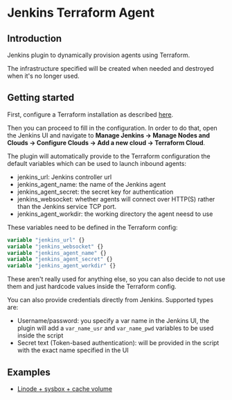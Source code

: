 # Jenkins Terraform Agent

## Introduction

Jenkins plugin to dynamically provision agents using Terraform.

The infrastructure specified will be created when needed and destroyed when it's no longer used.

## Getting started

First, configure a Terraform installation as described [here](https://plugins.jenkins.io/terraform/#plugin-content-configuration). 

Then you can proceed to fill in the configuration. In order to do that, open the Jenkins UI and navigate to
**Manage Jenkins -> Manage Nodes and Clouds -> Configure Clouds -> Add a new cloud -> Terraform Cloud**.

The plugin will automatically provide to the Terraform configuration the default variables which can be used to launch 
inbound agents:
- jenkins_url: Jenkins controller url
- jenkins_agent_name: the name of the Jenkins agent
- jenkins_agent_secret: the secret key for authentication
- jenkins_websocket: whether agents will connect over HTTP(S) rather than the Jenkins service TCP port.
- jenkins_agent_workdir: the working directory the agent neesd to use

These variables need to be defined in the Terraform config:
```terraform
variable "jenkins_url" {}
variable "jenkins_websocket" {}
variable "jenkins_agent_name" {}
variable "jenkins_agent_secret" {}
variable "jenkins_agent_workdir" {}
```
These aren't really used for anything else, so you can also decide to not use them and just hardcode
values inside the Terraform config.

You can also provide credentials directly from Jenkins. Supported types are:
- Username/password: you specify a var name in the Jenkins UI, the plugin will add a
  `var_name_usr` and `var_name_pwd` variables to be used inside the script 
- Secret text (Token-based authentication): will be provided in the script with the exact name specified in
  the UI


## Examples

- [Linode + sysbox + cache volume](./docs/linode-sysbox.md)